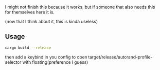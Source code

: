 I might not finish this because it works, but if someone that also needs this for themselves here it is.

(now that I think about it, this is kinda useless)

## Usage

```bash
cargo build --release
```

then add a keybind in you config to open target/release/autorand-profile-selector with floating(preference I guess)


